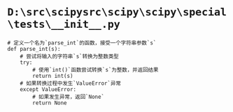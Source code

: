 # `D:\src\scipysrc\scipy\scipy\special\tests\__init__.py`

```
# 定义一个名为`parse_int`的函数，接受一个字符串参数`s`
def parse_int(s):
    # 尝试将输入的字符串`s`转换为整数类型
    try:
        # 使用`int()`函数尝试转换`s`为整数，并返回结果
        return int(s)
    # 如果转换过程中发生`ValueError`异常
    except ValueError:
        # 如果发生异常，返回`None`
        return None
```